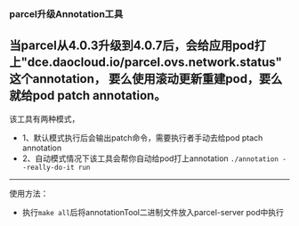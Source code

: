 ### parcel升级Annotation工具

当parcel从4.0.3升级到4.0.7后，会给应用pod打上"dce.daocloud.io/parcel.ovs.network.status"这个annotation，
要么使用滚动更新重建pod，要么就给pod patch annotation。
---------------------------------



该工具有两种模式，
* 1、默认模式执行后会输出patch命令，需要执行者手动去给pod ptach annotation
* 2、自动模式情况下该工具会帮你自动给pod打上annotation
``` ./annotation --really-do-it run  ```

------------------
使用方法：
* 执行``` make all ```后将annotationTool二进制文件放入parcel-server pod中执行
